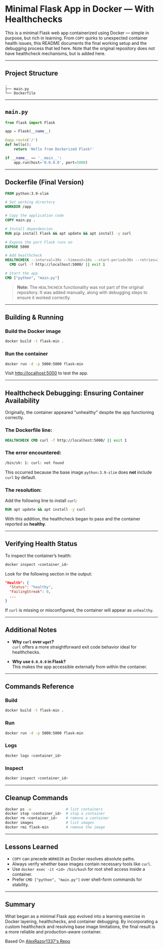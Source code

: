# Minimal Flask App in Docker — With Healthchecks 

This is a minimal Flask web app containerized using Docker — simple in purpose, but rich in learning. From `COPY` quirks to unexpected container health issues, this README documents the final working setup and the debugging process that led here. Note that the original repository does not have healthcheck mechanisms, but is added here. 

---

## Project Structure

```
.
├── main.py
└── Dockerfile
```

---

## `main.py`

```python
from flask import Flask

app = Flask(__name__)

@app.route('/')
def hello():
    return 'Hello from Dockerized Flask!'

if __name__ == '__main__':
    app.run(host='0.0.0.0', port=5000)
```

---

## Dockerfile (Final Version)

```dockerfile
FROM python:3.9-slim

# Set working directory
WORKDIR /app

# Copy the application code
COPY main.py .

# Install dependencies
RUN pip install Flask && apt update && apt install -y curl

# Expose the port Flask runs on
EXPOSE 5000

# Add healthcheck
HEALTHCHECK --interval=30s --timeout=10s --start-period=30s --retries=3 \
  CMD curl -f http://localhost:5000/ || exit 1

# Start the app
CMD ["python", "main.py"]
```

> **Note:** The `HEALTHCHECK` functionality was not part of the original repository. It was added manually, along with debugging steps to ensure it worked correctly.

---

## Building & Running

### Build the Docker image

```bash
docker build -t flask-min .
```

### Run the container

```bash
docker run -d -p 5000:5000 flask-min
```

Visit [http://localhost:5000](http://localhost:5000) to test the app.

---

## Healthcheck Debugging: Ensuring Container Availability

Originally, the container appeared "unhealthy" despite the app functioning correctly.

### The Dockerfile line:

```dockerfile
HEALTHCHECK CMD curl -f http://localhost:5000/ || exit 1
```

### The error encountered:

```bash
/bin/sh: 1: curl: not found
```

This occurred because the base image `python:3.9-slim` does **not** include `curl` by default.

### The resolution:

Add the following line to install `curl`:

```dockerfile
RUN apt update && apt install -y curl
```

With this addition, the healthcheck began to pass and the container reported as **healthy**.

---

## Verifying Health Status

To inspect the container’s health:

```bash
docker inspect <container_id>
```

Look for the following section in the output:

```json
"Health": {
  "Status": "healthy",
  "FailingStreak": 0,
  ...
}
```

If `curl` is missing or misconfigured, the container will appear as `unhealthy`.

---

## Additional Notes

- **Why `curl` over `wget`?**  
  `curl` offers a more straightforward exit code behavior ideal for healthchecks.

- **Why use `0.0.0.0` in Flask?**  
  This makes the app accessible externally from within the container.

---

## Commands Reference

### Build

```bash
docker build -t flask-min .
```

### Run

```bash
docker run -d -p 5000:5000 flask-min
```

### Logs

```bash
docker logs <container_id>
```

### Inspect

```bash
docker inspect <container_id>
```

---

## Cleanup Commands

```bash
docker ps -a                # list containers
docker stop <container_id>  # stop a container
docker rm <container_id>    # remove a container
docker images               # list images
docker rmi flask-min        # remove the image
```

---

## Lessons Learned

- `COPY` can precede `WORKDIR` as Docker resolves absolute paths.
- Always verify whether base images contain necessary tools like `curl`.
- Use `docker exec -it <id> /bin/bash` for root shell access inside a container.
- Prefer `CMD ["python", "main.py"]` over shell-form commands for stability.

---

## Summary

What began as a minimal Flask app evolved into a learning exercise in Docker layering, healthchecks, and container debugging. By incorporating a custom healthcheck and resolving base image limitations, the final result is a more reliable and production-aware container.

Based On [AlexRazor1337's Repo](https://github.com/AlexRazor1337/flask-docker-minimal)
